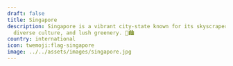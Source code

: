 ```yaml
---
draft: false
title: Singapore
description: Singapore is a vibrant city-state known for its skyscrapers,
  diverse culture, and lush greenery. 🌿🏙️
country: international
icon: twemoji:flag-singapore
image: ../../assets/images/singapore.jpg
---
```


